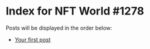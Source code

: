 # Index for NFT World #1278
Posts will be displayed in the order below:

- [Your first post](./001-first.md)

